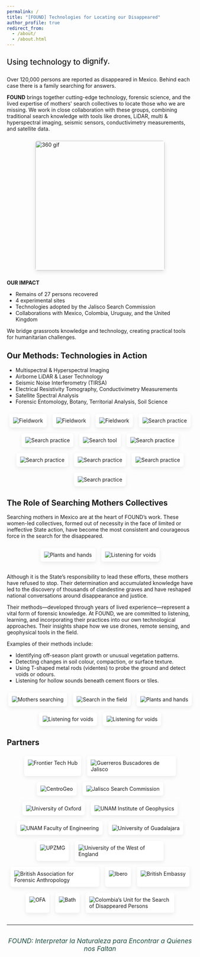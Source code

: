 ```yaml
---
permalink: /
title: "[FOUND] Technologies for Locating our Disappeared"
author_profile: true
redirect_from: 
  - /about/
  - /about.html
---
```

<style>
  .page {
    max-width: 1000px !important; /* Increase from ~700px default */
    margin: 0 auto;
    padding: 0 1rem;
  }

  @media (max-width: 768px) {
    .page {
      padding: 0 1rem;
    }
  }
</style>


<style>
  .responsive-img-group {
    display: flex;
    flex-wrap: wrap;
    justify-content: center;
    gap: 12px;
    margin: 1.5rem 0;
  }

  .responsive-img-group img {
    max-width: 100%;
    height: auto;
    border-radius: 6px;
    object-fit: cover;
    box-shadow: 0 4px 12px rgba(0,0,0,0.1);
  }

  @media (min-width: 600px) {
    .responsive-img-group img.small {
      width: 200px;
      height: 280px;
    }
    .responsive-img-group img.medium {
      width: 260px;
      height: 180px;
    }
    .responsive-img-group img.large {
      width: 350px;
    }
    .responsive-img-group img.xlarge {
      width: 500px;
    }
  }

  .button-link {
    display: inline-block;
    padding: 10px 20px;
    color: #fff;
    background-color: rgba(0, 128, 0, 0.6);
    border: 2px solid #008000;
    border-radius: 6px;
    text-decoration: none;
    font-weight: bold;
    margin-top: 10px;
  }

  .button-link:hover {
    background-color: #008000;
  }
</style>

<div style="font-size: 1.3rem; font-weight: 500; display: flex; align-items: center; height: 1.8rem; margin: 1.5rem 0;">
  <span>Using technology to&nbsp;</span>
  <div style="overflow: hidden; height: 1.8rem; position: relative;">
    <ul id="found-animated-words" style="margin: 0; padding: 0; list-style: none; animation: continuousScroll 8s linear infinite;">
      <li style="height: 1.8rem; line-height: 1.8rem;">dignify.</li>
      <li style="height: 1.8rem; line-height: 1.8rem;">remember.</li>
      <li style="height: 1.8rem; line-height: 1.8rem;">search.</li>
      <li style="height: 1.8rem; line-height: 1.8rem;">bring closure.</li>
      <!-- Repeat for seamless loop -->
      <li style="height: 1.8rem; line-height: 1.8rem;">dignify.</li>
      <li style="height: 1.8rem; line-height: 1.8rem;">remember.</li>
      <li style="height: 1.8rem; line-height: 1.8rem;">search.</li>
      <li style="height: 1.8rem; line-height: 1.8rem;">bring closure.</li>
    </ul>
  </div>
</div>

<style>
@keyframes continuousScroll {
  0% { transform: translateY(0%); }
  100% { transform: translateY(-50%); }
}
</style>

Over 120,000 persons are reported as disappeared in Mexico. Behind each case there is a family searching for answers.

**FOUND** brings together cutting-edge technology, forensic science, and the lived expertise of mothers' search collectives to locate those who we are missing. We work in close collaboration with these groups, combining traditional search knowledge with tools like drones, LiDAR, multi & hyperspectral imaging, seismic sensors, conductivimetry measurements, and satellite data.

<div class="responsive-img-group">
  <img src="https://github.com/FOUND-project/found-project.github.io/blob/master/images/NDAI5.gif?raw=true" alt="360 gif" class="large">
</div>

**OUR IMPACT**
- Remains of 27 persons recovered
- 4 experimental sites
- Technologies adopted by the Jalisco Search Commission
- Collaborations with Mexico, Colombia, Uruguay, and the United Kingdom

We bridge grassroots knowledge and technology, creating practical tools for humanitarian challenges.

<h2>Our Methods: Technologies in Action</h2>

- Multispectral & Hyperspectral Imaging
- Airborne LiDAR & Laser Technology
- Seismic Noise Interferometry (TIRSA)
- Electrical Resistivity Tomography, Conductivimetry Measurements
- Satellite Spectral Analysis
- Forensic Entomology, Botany, Territorial Analysis, Soil Science

<style>
.methods-logo-group {
    display: flex;
    flex-wrap: wrap;
    justify-content: center;
    gap: 16px;
    margin-top: 1.5rem;
    margin-bottom: 2rem;
}

.methods-logo {
    max-width: 220px;
    height: auto;
    object-fit: contain;
    background-color: white;
    padding: 10px;
    border-radius: 6px;
    box-shadow: 0 4px 12px rgba(0,0,0,0.08);
    cursor: pointer;
    transition: transform 0.3s ease;
    position: relative;
    z-index: 1;
}

.methods-logo:hover {
    transform: scale(2);
    z-index: 5;
}

@media (max-width: 600px) {
    .methods-logo {
        max-width: 140px;
    }
}
</style>

<div class="methods-logo-group">
    <img src="https://github.com/FOUND-project/found-project.github.io/raw/master/images/360.gif" alt="Fieldwork" class="methods-logo">
  <img src="https://github.com/FOUND-project/found-project.github.io/raw/master/images/flowers%20graves.gif" alt="Fieldwork" class="methods-logo">  
  <img src="https://github.com/FOUND-project/found-project.github.io/blob/master/assets/WhatsApp%20Image%202025-03-22%20at%2019.03.01.jpeg?raw=true" alt="Fieldwork" class="methods-logo">
    <img src="https://github.com/FOUND-project/found-project.github.io/blob/master/assets/WhatsApp%20Image%202025-03-22%20at%2019.01.47.jpeg?raw=true" alt="Search practice" class="methods-logo">
   <img src="https://github.com/FOUND-project/found-project.github.io/blob/master/images/2.jpeg?raw=true" alt="Search practice" class="methods-logo">
    <img src="https://github.com/FOUND-project/found-project.github.io/blob/master/assets/WhatsApp%20Image%202025-03-22%20at%2019.01.47%20(3).jpeg?raw=true" alt="Search tool" class="methods-logo">
 <img src="https://github.com/FOUND-project/found-project.github.io/blob/master/images/3.jpeg?raw=true" alt="Search practice" class="methods-logo">
  <img src="https://github.com/FOUND-project/found-project.github.io/blob/master/images/WhatsApp%20Image%202024-07-30%20at%2021.40.57.jpeg?raw=true" alt="Search practice" class="methods-logo">
  <img src="https://github.com/FOUND-project/found-project.github.io/blob/master/images/6.jpg?raw=true" alt="Search practice" class="methods-logo">
   <img src="https://github.com/FOUND-project/found-project.github.io/blob/master/images/IMG-20231204-WA0038.jpg?raw=true" alt="Search practice" class="methods-logo">
   <img src="https://github.com/FOUND-project/found-project.github.io/blob/master/images/WhatsApp%20Image%202024-12-02%20at%2018.42.17.jpeg?raw=true" alt="Search practice" class="methods-logo">
</div>


<h2>The Role of Searching Mothers Collectives</h2>
Searching mothers in Mexico are at the heart of FOUND’s work. These women-led collectives, formed out of necessity in the face of limited or ineffective State action, have become the most consistent and courageous force in the search for the disappeared.
<style>
.mothers-logo-group {
    display: flex;
    flex-wrap: wrap;
    justify-content: center;
    gap: 16px;
    margin-top: 1.5rem;
    margin-bottom: 2rem;
}

.mothers-logo {
    max-width: 220px;
    height: auto;
    object-fit: contain;
    background-color: white;
    padding: 10px;
    border-radius: 6px;
    box-shadow: 0 4px 12px rgba(0,0,0,0.08);
    cursor: pointer;
    transition: transform 0.3s ease;
    position: relative;
    z-index: 1;
}

.mothers-logo:hover {
    transform: scale(2);
    z-index: 5;
}

@media (max-width: 600px) {
    .mothers-logo {
        max-width: 140px;
    }
}
</style>

<div class="mothers-logo-group">
    <img src="https://github.com/FOUND-project/found-project.github.io/blob/master/images/plant%20hands.jpeg?raw=true" alt="Plants and hands" class="mothers-logo">
 <img src=" https://github.com/FOUND-project/found-project.github.io/blob/master/images/WhatsApp%20Image%202024-09-24%20at%2002.08.57.jpeg?raw=true" alt="Listening for voids" class="mothers-logo">

</div>

Although it is the State’s responsibility to lead these efforts, these mothers have refused to stop. Their determination and accumulated knowledge have led to the discovery of thousands of clandestine graves and have reshaped national conversations around disappearance and justice.

Their methods—developed through years of lived experience—represent a vital form of forensic knowledge. At FOUND, we are committed to listening, learning, and incorporating their practices into our own technological approaches. Their insights shape how we use drones, remote sensing, and geophysical tools in the field.

Examples of their methods include:
- Identifying off-season plant growth or unusual vegetation patterns.
- Detecting changes in soil colour, compaction, or surface texture.
- Using T-shaped metal rods (videntes) to probe the ground and detect voids or odours.
- Listening for hollow sounds beneath cement floors or tiles.

<style>
.mothers-logo-group {
    display: flex;
    flex-wrap: wrap;
    justify-content: center;
    gap: 16px;
    margin-top: 1.5rem;
    margin-bottom: 2rem;
}

.mothers-logo {
    max-width: 220px;
    height: auto;
    object-fit: contain;
    background-color: white;
    padding: 10px;
    border-radius: 6px;
    box-shadow: 0 4px 12px rgba(0,0,0,0.08);
    cursor: pointer;
    transition: transform 0.3s ease;
    position: relative;
    z-index: 1;
}

.mothers-logo:hover {
    transform: scale(2);
    z-index: 5;
}

@media (max-width: 600px) {
    .mothers-logo {
        max-width: 140px;
    }
}
</style>

<div class="mothers-logo-group">
    <img src="https://github.com/FOUND-project/found-project.github.io/blob/master/images/Picture%206.jpg?raw=true" alt="Mothers searching" class="mothers-logo">
    <img src="https://github.com/FOUND-project/found-project.github.io/blob/master/images/Picture%201.jpg?raw=true" alt="Search in the field" class="mothers-logo">
    <img src="https://github.com/FOUND-project/found-project.github.io/blob/master/images/plant%20hands.jpeg?raw=true" alt="Plants and hands" class="mothers-logo">
    <img src="https://github.com/FOUND-project/found-project.github.io/blob/master/images/Picture%203.jpg?raw=true" alt="Listening for voids" class="mothers-logo">
 <img src=" https://github.com/FOUND-project/found-project.github.io/blob/master/images/WhatsApp%20Image%202024-09-24%20at%2002.08.57.jpeg?raw=true" alt="Listening for voids" class="mothers-logo">

</div>


## Partners
<style>
  .partner-logo-group {
    display: flex;
    flex-wrap: wrap;
    justify-content: center;
    gap: 16px;
    margin-top: 1.5rem;
    margin-bottom: 2rem;
  }

  .partner-logo {
    max-width: 220px;
    height: auto;
    object-fit: contain;
    background-color: white;
    padding: 10px;
    border-radius: 6px;
    box-shadow: 0 4px 12px rgba(0,0,0,0.08);
  }

  @media (max-width: 600px) {
    .partner-logo {
      max-width: 140px;
    }
  }
</style>

<div class="partner-logo-group">
  <img src="https://github.com/FOUND-project/found-project.github.io/blob/master/images/Social-web-v1.jpg?raw=true" alt="Frontier Tech Hub" class="partner-logo">
  <img src="https://github.com/FOUND-project/found-project.github.io/blob/master/images/1%20logo%20Final%20Guerreros%20Buscadores.png?raw=true" alt="Guerreros Buscadores de Jalisco" class="partner-logo">
  <img src="https://raw.githubusercontent.com/FOUND-project/found-project.github.io/4292155f0372a05a0900046966657f02b7e6e7c9/images/2%20logo_centrogeo_wide.svg" alt="CentroGeo" class="partner-logo">
  <img src="https://github.com/FOUND-project/found-project.github.io/blob/master/images/3%20logo%20CBJ.png?raw=true" alt="Jalisco Search Commission" class="partner-logo">
  <img src="https://github.com/FOUND-project/found-project.github.io/blob/master/images/4%20logo%20oxford-university-logo.png?raw=true" alt="University of Oxford" class="partner-logo">
  <img src="https://github.com/FOUND-project/found-project.github.io/blob/master/images/images(1).png?raw=true" alt="UNAM Institute of Geophysics" class="partner-logo">
  <img src="https://github.com/FOUND-project/found-project.github.io/blob/master/images/6%20logo%20Ingenieria%20UNAM.png?raw=true" alt="UNAM Faculty of Engineering" class="partner-logo">
  <img src="https://github.com/FOUND-project/found-project.github.io/blob/master/images/580141488dfc53bfdbde59fa6b043438.jpg?raw=true" alt="University of Guadalajara" class="partner-logo">
  <img src="https://github.com/FOUND-project/found-project.github.io/blob/master/images/8%20logo%20UPZMG2.png?raw=true" alt="UPZMG" class="partner-logo">
  <img src="https://raw.githubusercontent.com/FOUND-project/found-project.github.io/4292155f0372a05a0900046966657f02b7e6e7c9/images/9%20logo%20UWE%20Bristol.svg" alt="University of the West of England" class="partner-logo">
  <img src="https://github.com/FOUND-project/found-project.github.io/blob/master/images/11%20logo%20BAFAlogo_orig.png?raw=true" alt="British Association for Forensic Anthropology" class="partner-logo">
  <img src="https://github.com/FOUND-project/found-project.github.io/blob/master/images/derechos_humanos.png?raw=true" alt="Ibero" class="partner-logo">
  <img src="https://github.com/FOUND-project/found-project.github.io/blob/master/images/British%20Embassy%20Mexico_Blue%20(ENG).png?raw=true" alt="British Embassy" class="partner-logo">
  <img src="https://github.com/FOUND-project/found-project.github.io/blob/master/images/OFOTA_COLOUR_WEB.jpg?raw=true" alt="OFA" class="partner-logo">
  <img src="https://github.com/FOUND-project/found-project.github.io/blob/master/images/Beth.jpg?raw=true" alt="Bath" class="partner-logo">
  <img src="https://raw.githubusercontent.com/FOUND-project/found-project.github.io/4292155f0372a05a0900046966657f02b7e6e7c9/images/12%20logo%20ubpd_color_logo.svg" alt="Colombia’s Unit for the Search of Disappeared Persons" class="partner-logo">
</div>

---

<style>
  .found-logo-container {
    text-align: center;
    margin-top: 2rem;
    margin-bottom: 3rem;
  }

  .found-logo-container p {
    font-style: italic;
    font-size: 1.1rem;
    margin-bottom: 1rem;
    color: #1b4d3e;
  }

  .found-logo-container img {
    max-width: 500px;
    width: 100%;
    transition: transform 0.3s ease, box-shadow 0.3s ease;
    border-radius: 8px;
    box-shadow: 0 4px 16px rgba(0, 0, 0, 0.08);
  }

  .found-logo-container img:hover {
    transform: scale(1.03);
    box-shadow: 0 6px 20px rgba(0, 0, 0, 0.15);
  }
</style>

<div class="found-logo-container">
  <p><em>FOUND: Interpretar la Naturaleza para Encontrar a Quienes nos Faltan</em></p>
</div>

<style>
  .clickable-image {
    cursor: pointer;
    transition: transform 0.3s ease;
  }

  .clickable-image.expanded {
    position: fixed;
    top: 10%;
    left: 5%;
    width: 90vw;
    height: auto;
    z-index: 1000;
    transform: scale(1.05);
    background-color: white;
    box-shadow: 0 6px 20px rgba(0,0,0,0.3);
  }
</style>

<script>
  document.addEventListener('DOMContentLoaded', () => {
    const imgs = document.querySelectorAll('.clickable-image');
    imgs.forEach(img => {
      img.addEventListener('click', () => {
        img.classList.toggle('expanded');
      });
    });
  });
</script>
